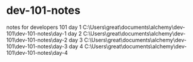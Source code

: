 # dev-101-notes
notes for developers 101
day 1 C:\Users\great\documents\alchemy\dev-101\dev-101-notes\day-1
day 2 C:\Users\great\documents\alchemy\dev-101\dev-101-notes\day-2
day 3 C:\Users\great\documents\alchemy\dev-101\dev-101-notes\day-3
day 4 C:\Users\great\documents\alchemy\dev-101\dev-101-notes\day-4